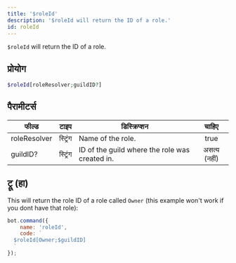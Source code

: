 ```yaml
---
title: '$roleId'
description: '$roleId will return the ID of a role.'
id: roleId
---
```


`$roleId` will return the ID of a role.

## प्रोयोग

```php
$roleId[roleResolver;guildID?]
```

## पैरामीटर्स

| फील्ड        | टाइप     | डिस्क्रिप्शन                                   |    चाहिए     |
| ------------ | -------- | ---------------------------------------------- |:------------:|
| roleResolver | स्ट्रिंग | Name of the role.                              |     true     |
| guildID?     | स्ट्रिंग | ID of the guild where the role was created in. | असत्य (नहीं) |

## ट्रू (हा)

This will return the role ID of a role called `Owner` (this example won't work if you dont have that role):

```javascript
bot.command({
    name: 'roleId',
    code: `
  $roleId[Owner;$guildID]
  `
});
```